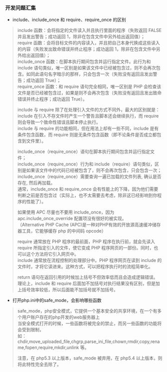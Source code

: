 
### 开发问题汇集
- include、include_once 和 require、require_once 的区别
> include 函数：会将指定的文件读入并且执行里面的程序（失败返回 FALSE 并且发出警告；成功返回 1，除非在包含文件中另外给出返回值）；  
> require 函数：会将目标文件的内容读入，并且把自己本身代换成这些读入的内容（失败发出致命错误并终止程序；成功返回 1，除非在包含文件中另外给出返回值）；  
> include_once 函数：在脚本执行期间包含并运行指定文件。此行为和 include 语句类似，唯一区别是如果该文件中已经被包含过，则不会再次包含。如同此语句名字暗示的那样，只会包含一次（失败没有返回且发出警告；成功返回 True）；  
> require_once 函数：和 require 语句完全相同，唯一区别是 PHP 会检查该文件是否已经被包含过，如果是则不会再次包含（失败没有返回且发出致命错误并终止程序；成功返回 True）。  
>
> include 与 require 除了在处理引入文件的方式不同外，最大的区别就是：include 在引入不存文件时产生一个警告且脚本还会继续执行，而 require 则会导致一个致命性错误且脚本停止执行。  
> include 与 require 的功能相同，但在用法上却有一些不同，include 是有条件包含函数，而 require 则是无条件包含函数（即不论条件是否成立都包含到文件里）。  
> 
> include_once（require_once）语句在脚本执行期间包含并运行指定文件；  
> include_once（require_once）行为和 include（require）语句类似，区别是如果该文件中的代码已经被包含了，则不会再次包含，只会包含一次；  
> include_once（require_once）需要查询一遍已加载的文件列表, 确认是否存在, 然后再加载。  
> 通常，include_once 和 require_once 会有性能上的下降，因为他们需要判断之前是否包含过（实际上，也不太需要去考虑，除非这已经影响到你程序的性能了）。  
> 
> 如果使用 APC 尽量也不要用 include_once，因为 apc.include_once_override 配置项没有很好的被实现。  
>（Alternative PHP Cache (APC)是一种对PHP有效的开放源高速缓冲储存器工具，它能够缓存 php 的中间码 opcode）  
> 
> require 通常放在 PHP 程序的最前面，PHP 程序在执行前，就会先读入 require 所指定引入的文件，使它变成 PHP 程序网页的一部份。同时，也可以这个方法将它引入网页中。  
> include 通常放在流程控制的处理部分中。PHP 程序网页在读到 include 的文件时，才将它读进来。这种方式，可以把程序执行时的流程简单化。
> 
> return 语句在返回引用的时候加上括号不但效率低而且会造成逻辑错误。  
> 理论上，include 和 require 后面加不加括号对执行结果没有区别，但是加上括号效率较低，所以后面能不加括号就不加括号。  
> 

- 打开php.ini中的safe_mode，会影响哪些函数
> safe_mode，php安全模式，它提供一个基本安全的共享环境，在一个有多个用户账户存在的php开发的web服务器上  
> 当安全模式打开的时候，一些函数将被完全的禁止，而另一些函数的功能将会受到限制，  
> 如：chdir,move_uploaded_file,chgrp,parse_ini_file,chown,rmdir,copy,rename,fopen,require,mkdir,unlink 等。  
> 
> 注意，在 php5.3 以上版本，safe_mode 被弃用，在 php5.4 以上版本，则将此特性完全去除了。
